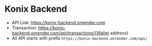 # Konix Backend

- API Link: https://konix-backend.onrender.com
- Transaction: https://konix-backend.onrender.com/api/transactions/{Wallet address}
- All API starts with prefix `https://konix-backend.onrender.com/api/`
